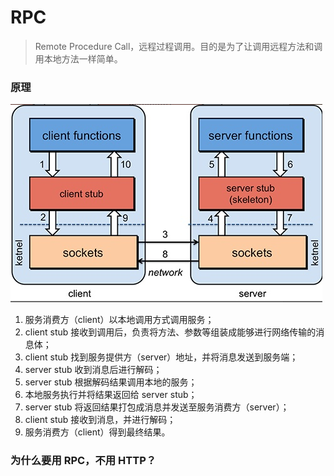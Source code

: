 # RPC

> Remote Procedure Call，远程过程调用。目的是为了让调用远程方法和调用本地方法一样简单。

### 原理

![RPC](/assets/images/RPC/RPC.jpg)

1. 服务消费方（client）以本地调用方式调用服务；
2. client stub 接收到调用后，负责将方法、参数等组装成能够进行网络传输的消息体；
3. client stub 找到服务提供方（server）地址，并将消息发送到服务端；
4. server stub 收到消息后进行解码；
5. server stub 根据解码结果调用本地的服务；
6. 本地服务执行并将结果返回给 server stub；
7. server stub 将返回结果打包成消息并发送至服务消费方（server）；
8. client stub 接收到消息，并进行解码；
9. 服务消费方（client）得到最终结果。


### 为什么要用 RPC，不用 HTTP？
